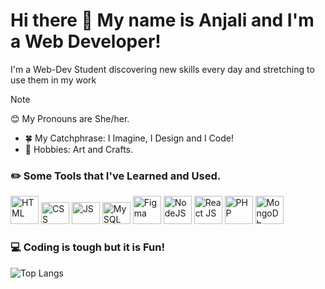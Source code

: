 # Hi there 👻 My name is Anjali and I'm a Web Developer!
<p> I'm a Web-Dev Student discovering new skills every day and stretching to use them in my work </p>

> [!NOTE]  
> 😊 My Pronouns are She/her.
> - 🍀 My Catchphrase: I Imagine, I Design and I Code!
> - 🎨 Hobbies: Art and Crafts.

### ✏️ Some Tools that I've Learned and Used.
<p align="left">
<img src="https://cdn.jsdelivr.net/gh/devicons/devicon/icons/html5/html5-plain-wordmark.svg" alt="HTML" width="45" height="45"/>
<img src="https://cdn.jsdelivr.net/gh/devicons/devicon/icons/css3/css3-original-wordmark.svg" alt="CSS" width="45" height="35"/>
<img src="https://cdn.jsdelivr.net/gh/devicons/devicon/icons/javascript/javascript-original.svg" alt="JS" width="45" height="35" />
<img src="https://cdn.jsdelivr.net/gh/devicons/devicon/icons/mysql/mysql-original-wordmark.svg" alt="MySQL" width="45" height="35" />
<img src="https://cdn.jsdelivr.net/gh/devicons/devicon/icons/figma/figma-original.svg" alt="Figma" width="45" height="45"/>
<img src="https://cdn.jsdelivr.net/gh/devicons/devicon/icons/nodejs/nodejs-original-wordmark.svg" alt="NodeJS" width="45" height="45"/>
<img src="https://cdn.jsdelivr.net/gh/devicons/devicon/icons/react/react-original-wordmark.svg"alt="React JS" width="45" height="45" />
<img src="https://cdn.jsdelivr.net/gh/devicons/devicon/icons/php/php-plain.svg"alt="PHP" width="45" height="45" />
<img src="https://cdn.jsdelivr.net/gh/devicons/devicon/icons/mongodb/mongodb-original-wordmark.svg" alt="MongoDb" width="45" height="45" />       
</p>

### 💻 Coding is tough but it is Fun! 
![Top Langs](https://github-readme-stats.vercel.app/api/top-langs/?username=AnjiCodes&hide_progress=true)
